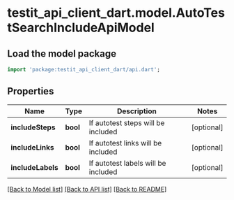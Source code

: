 # testit_api_client_dart.model.AutoTestSearchIncludeApiModel

## Load the model package
```dart
import 'package:testit_api_client_dart/api.dart';
```

## Properties
Name | Type | Description | Notes
------------ | ------------- | ------------- | -------------
**includeSteps** | **bool** | If autotest steps will be included | [optional] 
**includeLinks** | **bool** | If autotest links will be included | [optional] 
**includeLabels** | **bool** | If autotest labels will be included | [optional] 

[[Back to Model list]](../README.md#documentation-for-models) [[Back to API list]](../README.md#documentation-for-api-endpoints) [[Back to README]](../README.md)


